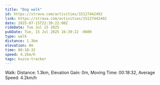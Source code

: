 ```yaml
---
title: "Dog walk"
id: https://strava.com/activities/15127442492
link: https://strava.com/activities/15127442492
date: 2025-07-15T22:39:22:00Z
rideDate: Tue Jul 15 2025
pubDate: Tue, 15 Jul 2025 16:39:22 -0600
type: walk
distance: 1.3km
elevation: 0m
time: 00:18:32
speed: 4.2km/h
tags: kuzco-tracker
---
```

Walk: Distance: 1.3km, Elevation Gain: 0m, Moving Time: 00:18:32, Average Speed: 4.2km/h